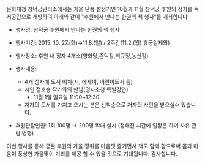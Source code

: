 문화재청 창덕궁관리소에서는 가을 단풍 절정기인 10월과 11월 창덕궁 후원의 정자를 독서공간으로 개방하여 아래와 같이 "후원에서 만나는 한권의 책 행사"를 개최합니다.

- 행사명: 창덕궁 후원에서 만나는 한권의 책 행사
- 행사기간: 2015. 10. 27.(화)→11.8.(일) / 2주간(11.2.(월) 휴궁일제외)
- 행사장소: 후원 내 정자 4개소(영화당,존덕정,취규정,농산정)
- 행사내용:
  - 4개 정자에 도서 비치(시, 에세이, 어린이도서 등)
  - 시인 정호승 작가와의 만남(명사초청 특별강연)
    - 11월 1일 일요일 11:00~12:30
  - 저자의 도서를 가지고 오시는 분은 선착순으로 저자의 사인을 받으실수 있습니다.

- 후원관람인원: 1회 100명 → 200명 확대 실시 (정해진 시간에 입장은 하며 자유 관람 병행)

이번 행사를 통해 궁궐 후원의 가을 정취를 마음껏 즐기면서 책도 함께 함으로써 몸과 마음이 풍성한 가을맞이 기회를 제공 할 수 있을 것으로 기대됩니다. 감사합니다.